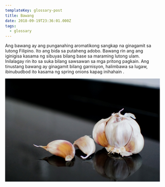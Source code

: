 ```yaml
---
templateKey: glossary-post
title: Bawang
date: 2018-09-19T23:36:01.000Z
tags:
  - glossary
---
```


Ang bawang ay ang punganahing aromatikong sangkap na ginagamit sa lutong Filipino. Ito ang bida sa putaheng adobo. Bawang rin ang ang iginigisa kasama ng sibuyas bilang base sa maraming lutong ulam. Inilalagay rin ito sa suka bilang sawsawan sa mga pritong pagkain. Ang tinustang bawang ay ginagamit bilang garnisyon, halimbawa sa lugaw, ibinubudbod ito kasama ng spring onions kapag inihahain .

![Ulo at butil ng bawang](/static/images/garlic-head.jpg?nf_resize=fit&w=960)
